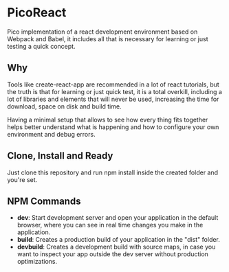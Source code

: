 # PicoReact


Pico implementation of a react development environment based on Webpack and Babel, it includes all that is necessary for learning or just testing a quick concept.

## Why
Tools like create-react-app are recommended in a lot of react tutorials, but the truth is that for learning or just quick test, it is a total overkill, including a lot of libraries and elements that will never be used, increasing the time for download, space on disk and build time. 

Having a minimal setup that allows to see how every thing fits together helps better understand what is happening and how to configure your own environment and debug errors.

## Clone, Install and Ready
Just clone this repository and run npm install inside the created folder and you're set.

## NPM Commands

- **dev**: Start development server and open your application in the default browser, where you can see in real time changes you make in the application.
- **build**: Creates a production build of your application in the "dist" folder.
- **devbuild**: Creates a development build with source maps, in case you want to inspect your app outside the dev server without production optimizations.
